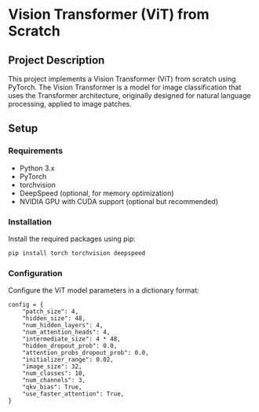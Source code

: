# Vision Transformer (ViT) from Scratch

## Project Description
This project implements a Vision Transformer (ViT) from scratch using PyTorch. The Vision Transformer is a model for image classification that uses the Transformer architecture, originally designed for natural language processing, applied to image patches.

## Setup

### Requirements
- Python 3.x
- PyTorch
- torchvision
- DeepSpeed (optional, for memory optimization)
- NVIDIA GPU with CUDA support (optional but recommended)

### Installation
Install the required packages using pip:
```bash
pip install torch torchvision deepspeed
```

### Configuration
Configure the ViT model parameters in a dictionary format:
```
config = {
    "patch_size": 4,
    "hidden_size": 48,
    "num_hidden_layers": 4,
    "num_attention_heads": 4,
    "intermediate_size": 4 * 48,
    "hidden_dropout_prob": 0.0,
    "attention_probs_dropout_prob": 0.0,
    "initializer_range": 0.02,
    "image_size": 32,
    "num_classes": 10,
    "num_channels": 3,
    "qkv_bias": True,
    "use_faster_attention": True,
}

```
